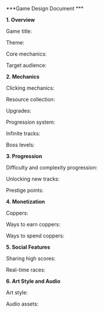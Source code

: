 ***Game Design Document ***

**1. Overview**


Game title:

Theme:

Core mechanics:

Target audience:


**2. Mechanics**


Clicking mechanics:

Resource collection:

Upgrades:

Progression system:

Infinite tracks:

Boss levels:


**3. Progression**


Difficulty and complexity progression:

Unlocking new tracks:

Prestige points:


**4. Monetization**


Coppers:

Ways to earn coppers:

Ways to spend coppers:


**5. Social Features**


Sharing high scores:

Real-time races:


**6. Art Style and Audio**


Art style:

Audio assets:
